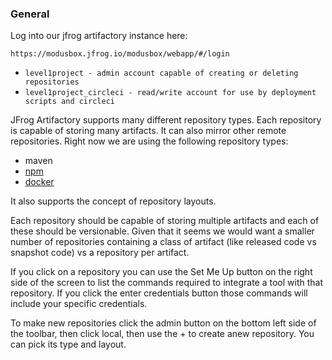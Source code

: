 ### General

Log into our jfrog artifactory instance here:

`https://modusbox.jfrog.io/modusbox/webapp/#/login`

* `level1project - admin account capable of creating or deleting repositories`
* `level1project_circleci - read/write account for use by deployment scripts and circleci`

JFrog Artifactory supports many different repository types.  Each repository is capable of storing many artifacts.  It can also mirror other remote repositories.  Right now we are using the following repository types:
* maven
* [npm](Docs/Artifactory/npm_repos.md)
* [docker](Docs/Artifactory/docker_repos.md)

It also supports the concept of repository layouts.

Each repository should be capable of storing multiple artifacts and each of these should be versionable.  Given that it seems we would want a smaller number of repositories containing a class of artifact (like released code vs snapshot code) vs a repository per artifact.

If you click on a repository you can use the Set Me Up button on the right side of the screen to list the commands required to integrate a tool with that repository.  If you click the enter credentials button those commands will include your specific credentials.

To make new repositories click the admin button on the bottom left side of the toolbar, then click local, then use the + to create  anew repository.  You can pick its type and layout.
